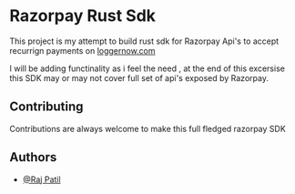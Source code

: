 # Razorpay Rust Sdk

This project is my attempt to build rust sdk for Razorpay Api's to accept recurrign payments on [loggernow.com](loggernow.com)

I will be adding functinality as i feel the need , at the end of this excersise this SDK may or may not cover full set of api's exposed by Razorpay.





## Contributing

Contributions are always welcome to make this full fledged razorpay SDK



## Authors

- [@Raj Patil](https://www.github.com/OutOfBoundCats)

